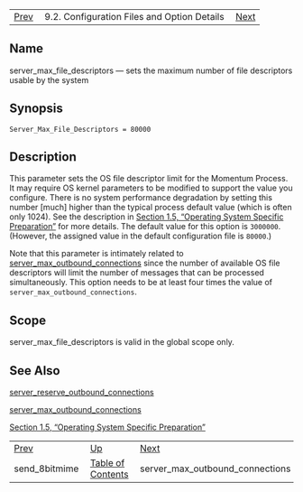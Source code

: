 |     |     |     |
| --- | --- | --- |
| [Prev](conf.ref.send_8bitmime)  | 9.2. Configuration Files and Option Details |  [Next](conf.ref.server_max_outbound_connections.php) |

<a name="conf.ref.server_max_file_descriptors"></a>
## Name

server_max_file_descriptors — sets the maximum number of file descriptors usable by the system

## Synopsis

`Server_Max_File_Descriptors = 80000`

<a name="idp11677824"></a>
## Description

This parameter sets the OS file descriptor limit for the Momentum Process. It may require OS kernel parameters to be modified to support the value you configure. There is no system performance degradation by setting this number [much] higher than the typical process default value (which is often only 1024). See the description in [Section 1.5, “Operating System Specific Preparation”](install.os-specific "1.5. Operating System Specific Preparation") for more details. The default value for this option is `3000000`. (However, the assigned value in the default configuration file is `80000`.)

Note that this parameter is intimately related to [server_max_outbound_connections](conf.ref.server_max_outbound_connections "server_max_outbound_connections") since the number of available OS file descriptors will limit the number of messages that can be processed simultaneously. This option needs to be at least four times the value of `server_max_outbound_connections`.

<a name="idp11683392"></a>
## Scope

server_max_file_descriptors is valid in the global scope only.

<a name="idp11685056"></a>
## See Also

[server_reserve_outbound_connections](conf.ref.server_reserve_outbound_connections "server_reserve_outbound_connections")

[server_max_outbound_connections](conf.ref.server_max_outbound_connections "server_max_outbound_connections")

[Section 1.5, “Operating System Specific Preparation”](install.os-specific "1.5. Operating System Specific Preparation")

|     |     |     |
| --- | --- | --- |
| [Prev](conf.ref.send_8bitmime)  | [Up](conf.ref.files.php) |  [Next](conf.ref.server_max_outbound_connections.php) |
| send_8bitmime  | [Table of Contents](index) |  server_max_outbound_connections |
